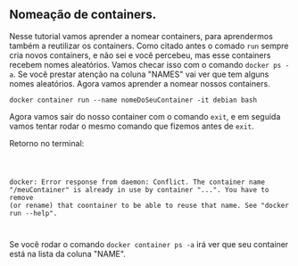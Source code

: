 ## Nomeação de containers. 

Nesse tutorial vamos aprender a nomear containers, para aprendermos também a reutilizar os containers. Como citado antes o comado  ```run``` sempre cria novos containers, e não sei e você percebeu, mas esse containers recebem nomes aleatórios. Vamos checar isso com o comando ```docker ps -a```. Se você prestar atenção na coluna "NAMES" vai ver que tem alguns nomes aleatórios. 
Agora vamos aprender a nomear nossos containers. 

```docker container run --name nomeDoSeuContainer -it debian bash```

Agora vamos sair do nosso container com o comando ```exit```, e em seguida vamos tentar rodar o mesmo comando que fizemos antes de ```exit```.

Retorno no terminal: 


<code>

docker: Error response from daemon: Conflict. The container name "/meuContainer" is already in use by container "...". You have to remove (or rename) that coontainer to be able to reuse that name. See "docker run --help". 

</code>


Se você rodar o comando ```docker container ps -a``` irá ver que seu container está na lista da coluna "NAME".

